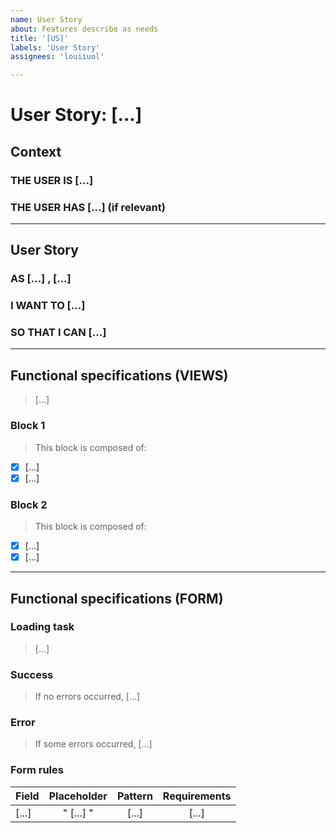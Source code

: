 ```yaml
---
name: User Story
about: Features describe as needs
title: '[US]'
labels: 'User Story'
assignees: 'louiiuol'

---
```


# User Story: [...]

## Context

### **THE USER IS** [...]

### **THE USER HAS** [...] (if relevant)

***

## User Story

### **AS** [...] , [...]

### **I WANT TO** [...]

### **SO THAT I CAN** [...]

***

## Functional specifications (VIEWS)

> [...]

### Block 1

> This block is composed of:

- [x] [...]
- [x] [...]

### Block 2

> This block is composed of:

- [x] [...]
- [x] [...]

***

## Functional specifications (FORM)

### Loading task

> [...]

### Success

> If no errors occurred, [...]

### Error

> If some errors occurred, [...]

### Form rules

|Field|Placeholder|Pattern|Requirements|
|:----|:---------:|:-----:|:----------:|
| [...] | " [...] " | [...] | [...] |

